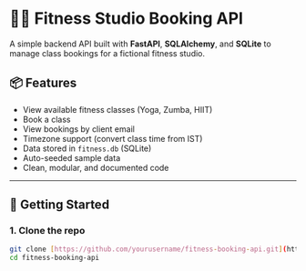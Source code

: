 # 🧘‍♀️ Fitness Studio Booking API

A simple backend API built with **FastAPI**, **SQLAlchemy**, and **SQLite** to manage class bookings for a fictional fitness studio.

## 📦 Features

- View available fitness classes (Yoga, Zumba, HIIT)
- Book a class
- View bookings by client email
- Timezone support (convert class time from IST)
- Data stored in `fitness.db` (SQLite)
- Auto-seeded sample data
- Clean, modular, and documented code

---

## 🚀 Getting Started

### 1. Clone the repo
```bash
git clone [https://github.com/yourusername/fitness-booking-api.git](https://github.com/ishwarbali/FitnessStudioBookingAPI.git)
cd fitness-booking-api
